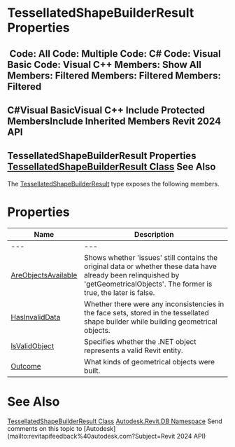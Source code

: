 # TessellatedShapeBuilderResult Properties

﻿
 Code: All Code: Multiple Code: C# Code: Visual Basic Code: Visual C++  Members: Show All Members: Filtered Members: Filtered Members: Filtered   
---  
C#Visual BasicVisual C++
Include Protected MembersInclude Inherited Members
Revit 2024 API  
---  
TessellatedShapeBuilderResult Properties  
[TessellatedShapeBuilderResult Class](16e1e032-d9fd-2708-0704-ed00b0b85441.md "TessellatedShapeBuilderResult Class") See Also  
---  
The [TessellatedShapeBuilderResult](16e1e032-d9fd-2708-0704-ed00b0b85441.md "TessellatedShapeBuilderResult Class") type exposes the following members.
# Properties
| Name | Description |
| --- | --- |
| --- | --- | --- |
| [AreObjectsAvailable](ea616568-4dc6-0ea7-8bf9-f0d91d4fca66.md "AreObjectsAvailable Property") | Shows whether 'issues' still contains the original data or whether these data have already been relinquished by 'getGeometricalObjects'. The former is true, the later is false. |
| [HasInvalidData](032f5f15-04f3-1257-14a2-2eb47d7bdf36.md "HasInvalidData Property") | Whether there were any inconsistencies in the face sets, stored in the tessellated shape builder while building geometrical objects. |
| [IsValidObject](8b8076fd-3775-a91b-40f2-fb7145028d66.md "IsValidObject Property") | Specifies whether the .NET object represents a valid Revit entity. |
| [Outcome](2da60445-35fa-81b1-e3df-e56f0ec408a1.md "Outcome Property") | What kinds of geometrical objects were built. |

# See Also
[TessellatedShapeBuilderResult Class](16e1e032-d9fd-2708-0704-ed00b0b85441.md "TessellatedShapeBuilderResult Class")
[Autodesk.Revit.DB Namespace](87546ba7-461b-c646-cbb1-2cb8f5bff8b2.md "Autodesk.Revit.DB Namespace")
Send comments on this topic to [Autodesk](mailto:revitapifeedback%40autodesk.com?Subject=Revit 2024 API)